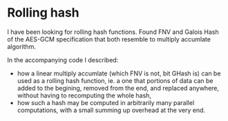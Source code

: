 # Rolling hash
I have been looking for rolling hash functions. Found FNV and Galois Hash of the AES-GCM specification that both resemble to multiply accumlate algorithm.

In the accompanying code I described:
* how a linear multiply accumlate (which FNV is not, bit GHash is) can be used as a rolling hash function, ie. a one that portions of data can be added to the begining, removed from the end, and replaced anywhere, without having to recomputing the whole hash,
* how such a hash may be computed in arbitrarily many parallel computations, with a small summing up overhead at the very end.
